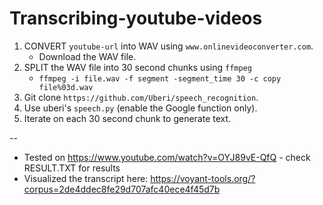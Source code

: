 # Transcribing-youtube-videos

1. CONVERT `youtube-url` into WAV using `www.onlinevideoconverter.com`. 
   * Download the WAV file.
2. SPLIT the WAV file into 30 second chunks using `ffmpeg`
   * `ffmpeg -i file.wav -f segment -segment_time 30 -c copy file%03d.wav`
3. Git clone `https://github.com/Uberi/speech_recognition`.
4. Use uberi's `speech.py` (enable the Google function only).
5. Iterate on each 30 second chunk to generate text.


-- 
* Tested on https://www.youtube.com/watch?v=OYJ89vE-QfQ - check RESULT.TXT for results
* Visualized the transcript here: https://voyant-tools.org/?corpus=2de4ddec8fe29d707afc40ece4f45d7b
